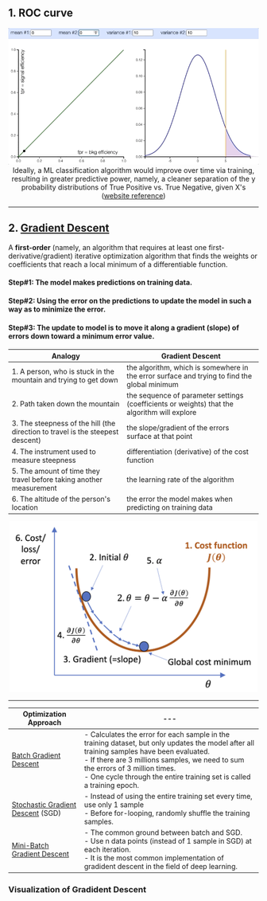 ## 1. ROC curve

<p align="center"><img src="./images/prob_distribution_and_ROC.gif" width="600px"><br/>Ideally, a ML classification algorithm would improve over time via training, resulting in greater predictive power, namely, a cleaner separation of the y probability distributions of True Positive vs. True Negative, given X's (<a href="http://arogozhnikov.github.io/2015/10/05/roc-curve.html">website reference</a>)</p>

<hr>

## 2. <a href="https://en.wikipedia.org/wiki/Gradient_descent">Gradient Descent</a>

A **first-order** (namely, an algorithm that requires at least one first-derivative/gradient) iterative optimization algorithm that finds the weights or coefficients that reach a local minimum of a differentiable function.

#### Step#1: The model makes predictions on training data.
#### Step#2: Using the error on the predictions to update the model in such a way as to minimize the error.
#### Step#3: The update to model is to move it along a gradient (slope) of errors down toward a minimum error value.

Analogy | Gradient Descent
--- | ---
1.&nbsp;A person, who is stuck in the mountain and trying to get down | the algorithm, which is somewhere in the error surface and trying to find the global minimum
2.&nbsp;Path taken down the mountain | the sequence of parameter settings (coefficients or weights) that the algorithm will explore
3.&nbsp;The steepness of the hill (the direction to travel is the steepest descent) | the slope/gradient of the errors surface at that point
4.&nbsp;The instrument used to measure steepness | differentiation (derivative) of the cost function
5.&nbsp;The amount of time they travel before taking another measurement | the learning rate of the algorithm
6.&nbsp;The altitude of the person's location | the error the model makes when predicting on training data

<p align="center"><img src="./images/gradient_descent.png" width="500px"></p>

<hr>

Optimization Approach | ---
--- | ---
<a href="./batch_gradient_descent">Batch Gradient Descent</a> | - Calculates the error for each sample in the training dataset, but only updates the model after all training samples have been evaluated.<br/>- If there are 3 millions samples, we need to sum the errors of 3 million times.<br/>- One cycle through the entire training set is called a training epoch.
<a href="./stochastic_gradient_descent">Stochastic Gradient Descent</a> (SGD) | - Instead of using the entire training set every time, use only 1 sample<br/>- Before for-looping, randomly shuffle the training samples.
<a href="./mini_batch_gradient_descent">Mini-Batch Gradient Descent</a> | - The common ground between batch and SGD.<br/>- Use n data points (instead of 1 sample in SGD) at each iteration.<br/>- It is the most common implementation of gradident descent in the field of deep learning.

### Visualization of Gradident Descent

